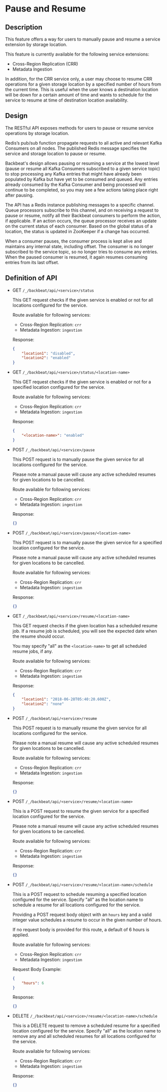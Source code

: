 # Pause and Resume

## Description

This feature offers a way for users to manually pause and resume a service
extension by storage location.

This feature is currently available for the following service extensions:

- Cross-Region Replication (CRR)
- Metadata Ingestion

In addition, for the CRR service only, a user may choose to resume CRR
operations for a given storage location by a specified number of hours from the
current time. This is useful when the user knows a destination location will be
down for a certain amount of time and wants to schedule for the service to
resume at time of destination location availability.

## Design

The RESTful API exposes methods for users to pause or resume service operations
by storage location.

Redis’s pub/sub function propagate requests to all active and relevant Kafka
Consumers on all nodes. The published Redis message specifies the service and
storage location to pause or resume.

Backbeat's design allows pausing or resuming a service at the lowest level
(pause or resume all Kafka Consumers subscribed to a given service topic) to
stop processing any Kafka entries that might have already been populated by
Kafka but have yet to be consumed and queued. Any entries already consumed by
the Kafka Consumer and being processed will continue to be completed, so you
may see a few actions taking place right after pausing.

The API has a Redis instance publishing messages to a specific channel. Queue
processors subscribe to this channel, and on receiving a request to pause or
resume, notify all their Backbeat consumers to perform the action, if
applicable. If an action occurs, the queue processor receives an update on the
current status of each consumer. Based on the global status of a location, the
status is updated in ZooKeeper if a change has occurred.

When a consumer pauses, the consumer process is kept alive and maintains any
internal state, including offset. The consumer is no longer subscribed to the
service topic, so no longer tries to consume any entries. When the paused
consumer is resumed, it again resumes consuming entries from its last offset.

## Definition of API

* GET `/_/backbeat/api/<service>/status`

    This GET request checks if the given service is enabled or not for all
    locations configured for the service.

    Route available for following services:
    - Cross-Region Replication: `crr`
    - Metadata Ingestion: `ingestion`

    Response:
    ```json
    {
        "location1": "disabled",
        "location2": "enabled"
    }
    ```

* GET `/_/backbeat/api/<service>/status/<location-name>`

    This GET request checks if the given service is enabled or not for a
    specified location configured for the service.

    Route available for following services:
    - Cross-Region Replication: `crr`
    - Metadata Ingestion: `ingestion`

    Response:
    ```json
    {
        "<location-name>": "enabled"
    }
    ```

* POST `/_/backbeat/api/<service>/pause`

    This POST request is to manually pause the given service for all locations
    configured for the service.

    Please note a manual pause will cause any active scheduled resumes for given
    locations to be cancelled.

    Route available for following services:
    - Cross-Region Replication: `crr`
    - Metadata Ingestion: `ingestion`

    Response:
    ```json
    {}
    ```

* POST `/_/backbeat/api/<service>/pause/<location-name>`

    This POST request is to manually pause the given service for a specified
    location configured for the service.

    Please note a manual pause will cause any active scheduled resumes for given
    locations to be cancelled.

    Route available for following services:
    - Cross-Region Replication: `crr`
    - Metadata Ingestion: `ingestion`

    Response:
    ```json
    {}
    ```

* GET `/_/backbeat/api/<service>/resume/<location-name>`

    This GET request checks if the given location has a scheduled resume job.
    If a resume job is scheduled, you will see the expected date when the
    resume should occur.

    You may specify "all" as the `<location-name>` to get all scheduled resume
    jobs, if any.

    Route available for following services:
    - Cross-Region Replication: `crr`
    - Metadata Ingestion: `ingestion`

    Response:
    ```json
    {
        "location1": "2018-06-28T05:40:20.600Z",
        "location2": "none"
    }
    ```

* POST `/_/backbeat/api/<service>/resume`

    This POST request is to manually resume the given service for all locations
    configured for the service.

    Please note a manual resume will cause any active scheduled resumes for
    given locations to be cancelled.

    Route available for following services:
    - Cross-Region Replication: `crr`
    - Metadata Ingestion: `ingestion`

    Response:
    ```json
    {}
    ```

* POST `/_/backbeat/api/<service>/resume/<location-name>`

    This is a POST request to resume the given service for a specified location
    configured for the service.

    Please note a manual resume will cause any active scheduled resumes for
    given locations to be cancelled.

    Route available for following services:
    - Cross-Region Replication: `crr`
    - Metadata Ingestion: `ingestion`

    Response:
    ```json
    {}
    ```

* POST `/_/backbeat/api/<service>/resume/<location-name>/schedule`

    This is a POST request to schedule resuming a specified location configured
    for the service. Specify "all" as the location name to schedule a resume
    for all locations configured for the service.

    Providing a POST request body object with an `hours` key and a valid
    integer value schedules a resume to occur in the given number of hours.

    If no request body is provided for this route, a default of 6 hours is
    applied.

    Route available for following services:
    - Cross-Region Replication: `crr`
    - Metadata Ingestion: `ingestion`

    Request Body Example:
    ```json
    {
        "hours": 6
    }
    ```

    Response:
    ```json
    {}
    ```

* DELETE `/_/backbeat/api/<service>/resume/<location-name>/schedule`

    This is a DELETE request to remove a scheduled resume for a specified
    location configured for the service. Specify "all" as the location name to
    remove any and all scheduled resumes for all locations configured for the
    service.

    Route available for following services:
    - Cross-Region Replication: `crr`
    - Metadata Ingestion: `ingestion`

    Response:
    ```json
    {}
    ```
